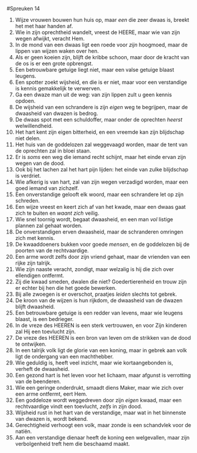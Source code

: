 #Spreuken 14
1. Wijze vrouwen bouwen hun huis op, maar *een* die zeer dwaas is, breekt het met haar handen af. 
2. Wie in zijn oprechtheid wandelt, vreest de HEERE, maar wie van zijn wegen afwijkt, veracht Hem. 
3. In de mond van een dwaas ligt een roede voor *zijn* hoogmoed, maar de lippen van wijzen waken over hen. 
4. Als er geen koeien zijn, blijft de kribbe schoon, maar door de kracht van de os is er een grote opbrengst. 
5. Een betrouwbare getuige liegt niet, maar een valse getuige blaast leugens. 
6. Een spotter zoekt wijsheid, en die is er niet, maar voor een verstandige is kennis gemakkelijk te verwerven. 
7. Ga een dwaze man uit de weg: van zijn lippen zult u geen kennis opdoen. 
8. De wijsheid van een schrandere is zijn *eigen* weg te begrijpen, maar de dwaasheid van dwazen is bedrog. 
9. De dwaas spot met een schuldoffer, maar onder de oprechten *heerst* welwillendheid. 
10. Het hart kent zijn eigen bitterheid, en een vreemde kan zijn blijdschap niet delen. 
11. Het huis van de goddelozen zal weggevaagd worden, maar de tent van de oprechten zal in bloei staan. 
12. Er is *soms* een weg die iemand recht schijnt, maar het einde ervan zijn wegen van de dood. 
13. Ook bij het lachen zal het hart pijn lijden: het einde van zulke blijdschap is verdriet. 
14. Wie afkerig is van hart, zal van zijn wegen verzadigd worden, maar een goed iemand van zichzelf. 
15. Een onverstandige gelooft elk woord, maar een schrandere let op zijn schreden. 
16. Een wijze vreest en keert zich af van het kwade, maar een dwaas gaat zich te buiten en *waant zich* veilig. 
17. Wie snel toornig wordt, begaat dwaasheid, en een man *vol* listige plannen zal gehaat worden. 
18. De onverstandigen erven dwaasheid, maar de schranderen omringen zich met kennis. 
19. De kwaaddoeners bukken voor goede *mensen*, en de goddelozen bij de poorten van de rechtvaardige. 
20. Een arme wordt zelfs door zijn vriend gehaat, maar de vrienden van een rijke zijn talrijk. 
21. Wie zijn naaste veracht, zondigt, maar welzalig is hij die zich over ellendigen ontfermt. 
22. Zij die kwaad smeden, dwalen die niet? Goedertierenheid en trouw zijn er echter bij hen die het goede bewerken. 
23. Bij alle zwoegen is er overschot, praatjes *leiden* slechts tot gebrek. 
24. De kroon van de wijzen is hun rijkdom, de dwaasheid van de dwazen blijft dwaasheid. 
25. Een betrouwbare getuige is een redder van levens, maar wie leugens blaast, is een bedrieger. 
26. In de vreze des HEEREN is een sterk vertrouwen, en voor Zijn kinderen zal Hij een toevlucht zijn. 
27. De vreze des HEEREN is een bron van leven om de strikken van de dood te ontwijken. 
28. In een talrijk volk ligt de glorie van een koning, maar in gebrek aan volk ligt de ondergang van een machthebber. 
29. Wie geduldig is, heeft veel inzicht, maar wie kortaangebonden is, verheft de dwaasheid. 
30. Een gezond hart is het leven voor het lichaam, maar afgunst is verrotting van de beenderen. 
31. Wie een geringe onderdrukt, smaadt diens Maker, maar wie zich over een arme ontfermt, eert Hem. 
32. Een goddeloze wordt weggedreven door zijn *eigen* kwaad, maar een rechtvaardige vindt een toevlucht, *zelfs* in zijn dood. 
33. Wijsheid rust in het hart van de verstandige, maar wat in het binnenste van dwazen is, wordt bekend. 
34. Gerechtigheid verhoogt een volk, maar zonde is een schandvlek voor de natiën. 
35. Aan een verstandige dienaar heeft de koning een welgevallen, maar zijn verbolgenheid treft hem die beschaamd maakt.
